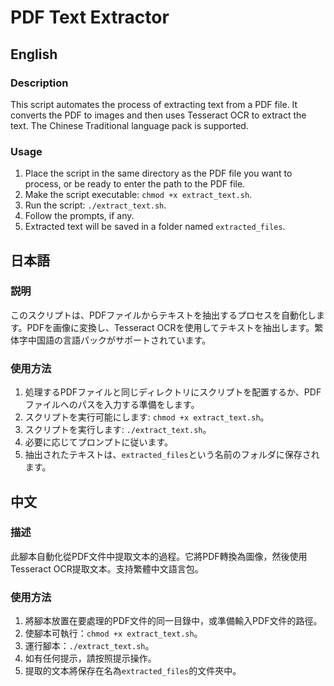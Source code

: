 # PDF Text Extractor

## English

### Description
This script automates the process of extracting text from a PDF file. It converts the PDF to images and then uses Tesseract OCR to extract the text. The Chinese Traditional language pack is supported.

### Usage
1. Place the script in the same directory as the PDF file you want to process, or be ready to enter the path to the PDF file.
2. Make the script executable: `chmod +x extract_text.sh`.
3. Run the script: `./extract_text.sh`.
4. Follow the prompts, if any.
5. Extracted text will be saved in a folder named `extracted_files`.

## 日本語

### 説明
このスクリプトは、PDFファイルからテキストを抽出するプロセスを自動化します。PDFを画像に変換し、Tesseract OCRを使用してテキストを抽出します。繁体字中国語の言語パックがサポートされています。

### 使用方法
1. 処理するPDFファイルと同じディレクトリにスクリプトを配置するか、PDFファイルへのパスを入力する準備をします。
2. スクリプトを実行可能にします: `chmod +x extract_text.sh`。
3. スクリプトを実行します: `./extract_text.sh`。
4. 必要に応じてプロンプトに従います。
5. 抽出されたテキストは、`extracted_files`という名前のフォルダに保存されます。

## 中文

### 描述
此腳本自動化從PDF文件中提取文本的過程。它將PDF轉換為圖像，然後使用Tesseract OCR提取文本。支持繁體中文語言包。

### 使用方法
1. 將腳本放置在要處理的PDF文件的同一目錄中，或準備輸入PDF文件的路徑。
2. 使腳本可執行：`chmod +x extract_text.sh`。
3. 運行腳本：`./extract_text.sh`。
4. 如有任何提示，請按照提示操作。
5. 提取的文本將保存在名為`extracted_files`的文件夾中。
